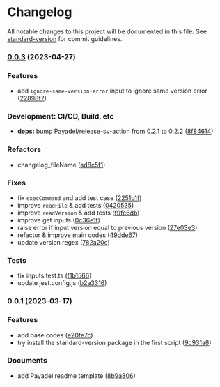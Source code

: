 # Changelog

All notable changes to this project will be documented in this file. See [standard-version](https://github.com/conventional-changelog/standard-version) for commit guidelines.

### [0.0.3](https://github.com/Payadel/changelog-sv-action/compare/v0.0.2...v0.0.3) (2023-04-27)


### Features

* add `ignore-same-version-error` input to ignore same version error ([22898f7](https://github.com/Payadel/changelog-sv-action/commit/22898f7a4466db581497f8d832ebcbae47a53b6c))


### Development: CI/CD, Build, etc

* **deps:** bump Payadel/release-sv-action from 0.2.1 to 0.2.2 ([8f84614](https://github.com/Payadel/changelog-sv-action/commit/8f846147fab9213cff470114c234ce814206c204))


### Refactors

* changelog_fileName ([ad8c5f1](https://github.com/Payadel/changelog-sv-action/commit/ad8c5f1b6afb44354e5b2dc7880fb4283dd2556b))


### Fixes

* fix `execCommand` and add test case ([2251b1f](https://github.com/Payadel/changelog-sv-action/commit/2251b1f5b0fea160f13ee11bc76a1012ac116b2d))
* improve `readFile` & add tests ([0420535](https://github.com/Payadel/changelog-sv-action/commit/04205359d830340b2a168318bb2b0217239ed628))
* improve `readVersion` & add tests ([f9fe6db](https://github.com/Payadel/changelog-sv-action/commit/f9fe6dbf182713a4e3bc9d56e42f28b453befa13))
* improve get inputs ([0c36e1f](https://github.com/Payadel/changelog-sv-action/commit/0c36e1f9b3963a614fb01fa8cea151e76919bf05))
* raise error if input version equal to previous version ([27e03e3](https://github.com/Payadel/changelog-sv-action/commit/27e03e39e218cc408d8fc7d73a992ebfe0a2f8b5))
* refactor & improve main codes ([49dde67](https://github.com/Payadel/changelog-sv-action/commit/49dde67110ec7e23cd183e9f116ae8241718e440))
* update version regex ([782a20c](https://github.com/Payadel/changelog-sv-action/commit/782a20ca3f3f16c5ff4d11231d0dbf2d629ff323))


### Tests

* fix inputs.test.ts ([f1b1566](https://github.com/Payadel/changelog-sv-action/commit/f1b15663a7469162e79745b4e03a1acb15b1f150))
* update jest.config.js ([b2a3316](https://github.com/Payadel/changelog-sv-action/commit/b2a33165f09ed166a51cbdff138950fe58b78c07))

### 0.0.1 (2023-03-17)

### Features

* add base
  codes ([e20fe7c](https://github.com/Payadel/changelog-sv-action/commit/e20fe7c4a10eb59f821a4b83155b8702970fe871))
* try install the standard-version package in the first
  script ([9c931a8](https://github.com/Payadel/changelog-sv-action/commit/9c931a8a98ddc9d8e9653426074347f06ad7624c))

### Documents

* add Payadel readme
  template ([8b9a806](https://github.com/Payadel/changelog-sv-action/commit/8b9a806273d73b3aa90859cd42f7029d174a1474))

